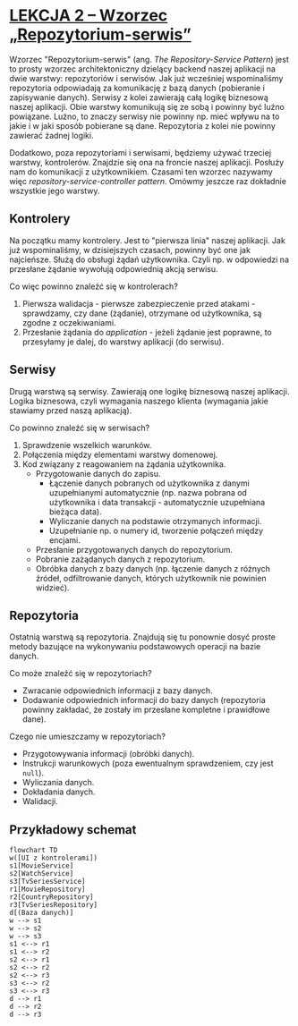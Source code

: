 # [LEKCJA 2 – Wzorzec „Repozytorium-serwis”](https://kurs.szkoladotneta.pl/zostan-programista-asp-net/tydzien-8-od-widoku-do-modelu/lekcja-2-wzorzec-repozytorium-serwis/)
Wzorzec "Repozytorium-serwis" (ang. _The Repository-Service Pattern_) jest to prosty wzorzec architektoniczny dzielący backend naszej aplikacji na dwie warstwy: repozytoriów i serwisów. Jak już wcześniej wspominaliśmy repozytoria odpowiadają za komunikację z bazą danych (pobieranie i zapisywanie danych). Serwisy z kolei zawierają całą logikę biznesową naszej aplikacji. Obie warstwy komunikują się ze sobą i powinny być luźno powiązane. Luźno, to znaczy serwisy nie powinny np. mieć wpływu na to jakie i w jaki sposób pobierane są dane. Repozytoria z kolei nie powinny zawierać żadnej logiki.

Dodatkowo, poza repozytoriami i serwisami, będziemy używać trzeciej warstwy, kontrolerów. Znajdzie się ona na froncie naszej aplikacji. Posłuży nam do komunikacji z użytkownikiem. Czasami ten wzorzec nazywamy więc _repository-service-controller pattern_. Omówmy jeszcze raz dokładnie wszystkie jego warstwy.

## Kontrolery
Na początku mamy kontrolery. Jest to "pierwsza linia" naszej aplikacji. Jak już wspominaliśmy, w dzisiejszych czasach, powinny być one jak najcieńsze. Służą do obsługi żądań użytkownika. Czyli np. w odpowiedzi na przesłane żądanie wywołują odpowiednią akcją serwisu.

Co więc powinno znaleźć się w kontrolerach?
1. Pierwsza walidacja - pierwsze zabezpieczenie przed atakami - sprawdzamy, czy dane (żądanie), otrzymane od użytkownika, są zgodne z oczekiwaniami.
2. Przesłanie żądania do _application_ - jeżeli żądanie jest poprawne, to przesyłamy je dalej, do warstwy aplikacji (do serwisu).

## Serwisy
Drugą warstwą są serwisy. Zawierają one logikę biznesową naszej aplikacji. Logika biznesowa, czyli wymagania naszego klienta (wymagania jakie stawiamy przed naszą aplikacją).

Co powinno znaleźć się w serwisach?
1. Sprawdzenie wszelkich warunków.
2. Połączenia między elementami warstwy domenowej.
3. Kod związany z reagowaniem na żądania użytkownika.
    * Przygotowanie danych do zapisu.
        * Łączenie danych pobranych od użytkownika z danymi uzupełnianymi automatycznie (np. nazwa pobrana od użytkownika i data transakcji - automatycznie uzupełniana bieżąca data).
        * Wyliczanie danych na podstawie otrzymanych informacji.
        * Uzupełnianie np. o numery id, tworzenie połączeń między encjami.
    * Przesłanie przygotowanych danych do repozytorium.
    * Pobranie zażądanych danych z repozytorium.
    * Obróbka danych z bazy danych (np. łączenie danych z różnych źródeł, odfiltrowanie danych, których użytkownik nie powinien widzieć).

## Repozytoria
Ostatnią warstwą są repozytoria. Znajdują się tu ponownie dosyć proste metody bazujące na wykonywaniu podstawowych operacji na bazie danych.

Co może znaleźć się w repozytoriach?
* Zwracanie odpowiednich informacji z bazy danych.
* Dodawanie odpowiednich informacji do bazy danych (repozytoria powinny zakładać, że zostały im przesłane kompletne i prawidłowe dane).

Czego nie umieszczamy w repozytoriach?
* Przygotowywania informacji (obróbki danych).
* Instrukcji warunkowych (poza ewentualnym sprawdzeniem, czy jest `null`).
* Wyliczania danych.
* Dokładania danych.
* Walidacji.

## Przykładowy schemat
```mermaid =
flowchart TD
w([UI z kontrolerami])
s1[MovieService]
s2[WatchService]
s3[TvSeriesService]
r1[MovieRepository]
r2[CountryRepository]
r3[TvSeriesRepository]
d[(Baza danych)]
w --> s1
w --> s2
w --> s3
s1 <--> r1
s1 <--> r2
s2 <--> r1
s2 <--> r2
s2 <--> r3
s3 <--> r2
s3 <--> r3
d --> r1
d --> r2
d --> r3
```